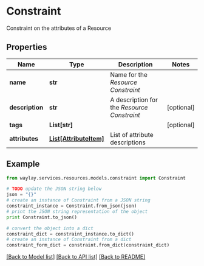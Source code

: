# Constraint

Constraint on the attributes of a Resource

## Properties

Name | Type | Description | Notes
------------ | ------------- | ------------- | -------------
**name** | **str** | Name for the _Resource Constraint_ | 
**description** | **str** | A description for the _Resource Constraint_ | [optional] 
**tags** | **List[str]** |  | [optional] 
**attributes** | [**List[AttributeItem]**](AttributeItem.md) | List of attribute descriptions | 

## Example

```python
from waylay.services.resources.models.constraint import Constraint

# TODO update the JSON string below
json = "{}"
# create an instance of Constraint from a JSON string
constraint_instance = Constraint.from_json(json)
# print the JSON string representation of the object
print Constraint.to_json()

# convert the object into a dict
constraint_dict = constraint_instance.to_dict()
# create an instance of Constraint from a dict
constraint_form_dict = constraint.from_dict(constraint_dict)
```
[[Back to Model list]](../README.md#documentation-for-models) [[Back to API list]](../README.md#documentation-for-api-endpoints) [[Back to README]](../README.md)


